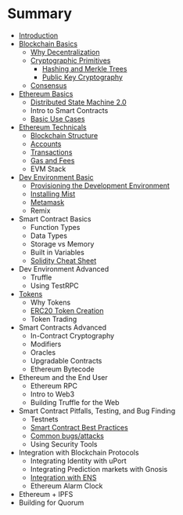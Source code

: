 # Summary

* [Introduction](README.md)
* [Blockchain Basics](blockchain-intro.md)
  * [Why Decentralization](/why-decentralization.md)
  * [Cryptographic Primitives](cryptographic-primitives.md)
    * [Hashing and Merkle Trees](hashing-and-merkle-trees.md)
    * [Public Key Cryptography](public-key-cryptography.md)
  * [Consensus](consensus.md)
* [Ethereum Basics](ethereum-basics.md)
  * [Distributed State Machine 2.0](distributed-state-machine-20.md)
  * Intro to Smart Contracts
  * [Basic Use Cases](basic-use-cases.md)
* [Ethereum Technicals](ethereum-technicals.md)
  * [Blockchain Structure](blockchain-structure.md)
  * [Accounts](accounts.md)
  * [Transactions](transactions.md)
  * [Gas and Fees](/gas-and-fees.md)
  * EVM Stack
* [Dev Environment Basic](dev-environment-i.md)
  * [Provisioning the Development Environment](http://decypher.tv/series/ethereum-development/video/1)
  * [Installing Mist](dev-environment-i/installing-mist.md)
  * [Metamask](dev-environment-i/metamask.md)
  * Remix
* Smart Contract Basics
  * Function Types
  * Data Types
  * Storage vs Memory
  * Built in Variables
  * [Solidity Cheat Sheet](https://s3-eu-west-1.amazonaws.com/b9-academy-assets/public/solidity-cheatsheet.pdf)
* Dev Environment Advanced
  * Truffle
  * Using TestRPC
* [Tokens](tokens.md)
  * Why Tokens
  * [ERC20 Token Creation](token-creation.md)
  * Token Trading
* Smart Contracts Advanced
  * In-Contract Cryptography
  * Modifiers
  * Oracles
  * Upgradable Contracts
  * Ethereum Bytecode
* Ethereum and the End User
  * Ethereum RPC
  * Intro to Web3
  * Building Truffle for the Web
* Smart Contract Pitfalls, Testing, and Bug Finding
  * Testnets
  * [Smart Contract Best Practices](smart-contract-best-practices.md)
  * [Common bugs/attacks](common-bugsattacks.md)
  * Using Security Tools
* Integration with Blockchain Protocols
  * Integrating Identity with uPort
  * Integrating Prediction markets with Gnosis
  * [Integration with ENS](integration-with-ens.md)
  * Ethereum Alarm Clock
* Ethereum + IPFS
* Building for Quorum

